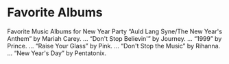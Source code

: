 # Favorite Albums
 Favorite Music Albums for New Year Party
“Auld Lang Syne/The New Year's Anthem” by Mariah Carey. ...
“Don't Stop Believin'” by Journey. ...
“1999” by Prince. ...
“Raise Your Glass” by Pink. ...
“Don't Stop the Music” by Rihanna. ...
“New Year's Day” by Pentatonix.
